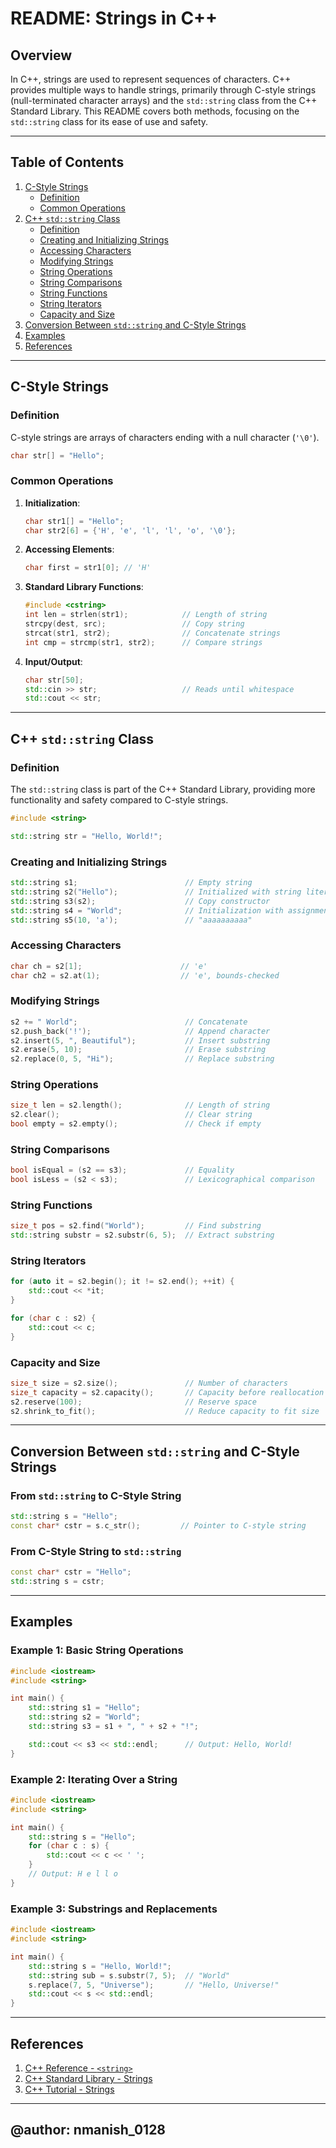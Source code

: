 # README: Strings in C++

## Overview

In C++, strings are used to represent sequences of characters. C++ provides multiple ways to handle strings, primarily through C-style strings (null-terminated character arrays) and the `std::string` class from the C++ Standard Library. This README covers both methods, focusing on the `std::string` class for its ease of use and safety.

---

## Table of Contents

1. [C-Style Strings](#c-style-strings)
   - [Definition](#definition)
   - [Common Operations](#common-operations)
2. [C++ `std::string` Class](#c-stdstring-class)
   - [Definition](#definition-1)
   - [Creating and Initializing Strings](#creating-and-initializing-strings)
   - [Accessing Characters](#accessing-characters)
   - [Modifying Strings](#modifying-strings)
   - [String Operations](#string-operations)
   - [String Comparisons](#string-comparisons)
   - [String Functions](#string-functions)
   - [String Iterators](#string-iterators)
   - [Capacity and Size](#capacity-and-size)
3. [Conversion Between `std::string` and C-Style Strings](#conversion-between-stdstring-and-c-style-strings)
4. [Examples](#examples)
5. [References](#references)

---

## C-Style Strings

### Definition

C-style strings are arrays of characters ending with a null character (`'\0'`).

```cpp
char str[] = "Hello";
```

### Common Operations

1. **Initialization**:
   ```cpp
   char str1[] = "Hello";
   char str2[6] = {'H', 'e', 'l', 'l', 'o', '\0'};
   ```

2. **Accessing Elements**:
   ```cpp
   char first = str1[0]; // 'H'
   ```

3. **Standard Library Functions**:
   ```cpp
   #include <cstring>
   int len = strlen(str1);            // Length of string
   strcpy(dest, src);                 // Copy string
   strcat(str1, str2);                // Concatenate strings
   int cmp = strcmp(str1, str2);      // Compare strings
   ```

4. **Input/Output**:
   ```cpp
   char str[50];
   std::cin >> str;                   // Reads until whitespace
   std::cout << str;
   ```

---

## C++ `std::string` Class

### Definition

The `std::string` class is part of the C++ Standard Library, providing more functionality and safety compared to C-style strings.

```cpp
#include <string>

std::string str = "Hello, World!";
```

### Creating and Initializing Strings

```cpp
std::string s1;                        // Empty string
std::string s2("Hello");               // Initialized with string literal
std::string s3(s2);                    // Copy constructor
std::string s4 = "World";              // Initialization with assignment
std::string s5(10, 'a');               // "aaaaaaaaaa"
```

### Accessing Characters

```cpp
char ch = s2[1];                      // 'e'
char ch2 = s2.at(1);                  // 'e', bounds-checked
```

### Modifying Strings

```cpp
s2 += " World";                        // Concatenate
s2.push_back('!');                     // Append character
s2.insert(5, ", Beautiful");           // Insert substring
s2.erase(5, 10);                       // Erase substring
s2.replace(0, 5, "Hi");                // Replace substring
```

### String Operations

```cpp
size_t len = s2.length();              // Length of string
s2.clear();                            // Clear string
bool empty = s2.empty();               // Check if empty
```

### String Comparisons

```cpp
bool isEqual = (s2 == s3);             // Equality
bool isLess = (s2 < s3);               // Lexicographical comparison
```

### String Functions

```cpp
size_t pos = s2.find("World");         // Find substring
std::string substr = s2.substr(6, 5);  // Extract substring
```

### String Iterators

```cpp
for (auto it = s2.begin(); it != s2.end(); ++it) {
    std::cout << *it;
}

for (char c : s2) {
    std::cout << c;
}
```

### Capacity and Size

```cpp
size_t size = s2.size();               // Number of characters
size_t capacity = s2.capacity();       // Capacity before reallocation
s2.reserve(100);                       // Reserve space
s2.shrink_to_fit();                    // Reduce capacity to fit size
```

---

## Conversion Between `std::string` and C-Style Strings

### From `std::string` to C-Style String

```cpp
std::string s = "Hello";
const char* cstr = s.c_str();         // Pointer to C-style string
```

### From C-Style String to `std::string`

```cpp
const char* cstr = "Hello";
std::string s = cstr;
```

---

## Examples

### Example 1: Basic String Operations

```cpp
#include <iostream>
#include <string>

int main() {
    std::string s1 = "Hello";
    std::string s2 = "World";
    std::string s3 = s1 + ", " + s2 + "!";

    std::cout << s3 << std::endl;      // Output: Hello, World!
}
```

### Example 2: Iterating Over a String

```cpp
#include <iostream>
#include <string>

int main() {
    std::string s = "Hello";
    for (char c : s) {
        std::cout << c << ' ';
    }
    // Output: H e l l o
}
```

### Example 3: Substrings and Replacements

```cpp
#include <iostream>
#include <string>

int main() {
    std::string s = "Hello, World!";
    std::string sub = s.substr(7, 5);  // "World"
    s.replace(7, 5, "Universe");       // "Hello, Universe!"
    std::cout << s << std::endl;
}
```

---

## References

1. [C++ Reference - `<string>`](https://en.cppreference.com/w/cpp/string/basic_string)
2. [C++ Standard Library - Strings](https://cplusplus.com/reference/string/)
3. [C++ Tutorial - Strings](https://www.learncpp.com/cpp-tutorial/912-stdstring-basic-string-operations/)

---

## @author: nmanish_0128

